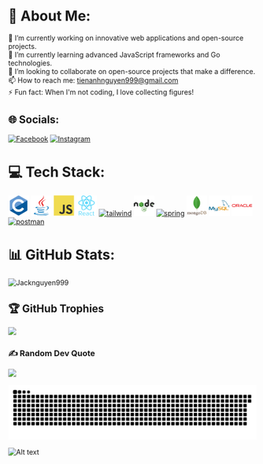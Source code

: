 # 💫 About Me:
👋 I’m currently working on innovative web applications and open-source projects.<br>🔭 I’m currently learning advanced JavaScript frameworks and Go technologies.<br>👯 I’m looking to collaborate on open-source projects that make a difference.<br>📫 How to reach me: tienanhnguyen999@gmail.com<br>⚡ Fun fact: When I'm not coding, I love collecting figures!


## 🌐 Socials:
[![Facebook](https://img.shields.io/badge/Facebook-%231877F2.svg?logo=Facebook&logoColor=white)](https://facebook.com/https://www.facebook.com/thomasng1983/) [![Instagram](https://img.shields.io/badge/Instagram-%23E4405F.svg?logo=Instagram&logoColor=white)](https://instagram.com/https://www.instagram.com/tieens__anh/) 

# 💻 Tech Stack:
<p><a target="_blank" href="https://raw.githubusercontent.com/devicons/devicon/master/icons/c/c-original.svg" style="display: inline-block;"><img src="https://raw.githubusercontent.com/devicons/devicon/master/icons/c/c-original.svg" alt="c" width="42" height="42" /></a>
<a target="_blank" href="https://raw.githubusercontent.com/devicons/devicon/master/icons/java/java-original.svg" style="display: inline-block;"><img src="https://raw.githubusercontent.com/devicons/devicon/master/icons/java/java-original.svg" alt="java" width="42" height="42" /></a>
<a target="_blank" href="https://raw.githubusercontent.com/devicons/devicon/master/icons/javascript/javascript-original.svg" style="display: inline-block;"><img src="https://raw.githubusercontent.com/devicons/devicon/master/icons/javascript/javascript-original.svg" alt="javascript" width="42" height="42" /></a>
<a target="_blank" href="https://raw.githubusercontent.com/devicons/devicon/master/icons/react/react-original-wordmark.svg" style="display: inline-block;"><img src="https://raw.githubusercontent.com/devicons/devicon/master/icons/react/react-original-wordmark.svg" alt="react" width="42" height="42" /></a>
<a target="_blank" href="https://www.vectorlogo.zone/logos/tailwindcss/tailwindcss-icon.svg" style="display: inline-block;"><img src="https://www.vectorlogo.zone/logos/tailwindcss/tailwindcss-icon.svg" alt="tailwind" width="42" height="42" /></a>
<a target="_blank" href="https://raw.githubusercontent.com/devicons/devicon/master/icons/nodejs/nodejs-original-wordmark.svg" style="display: inline-block;"><img src="https://raw.githubusercontent.com/devicons/devicon/master/icons/nodejs/nodejs-original-wordmark.svg" alt="nodejs" width="42" height="42" /></a>
<a target="_blank" href="https://www.vectorlogo.zone/logos/springio/springio-icon.svg" style="display: inline-block;"><img src="https://www.vectorlogo.zone/logos/springio/springio-icon.svg" alt="spring" width="42" height="42" /></a>
<a target="_blank" href="https://raw.githubusercontent.com/devicons/devicon/master/icons/mongodb/mongodb-original-wordmark.svg" style="display: inline-block;"><img src="https://raw.githubusercontent.com/devicons/devicon/master/icons/mongodb/mongodb-original-wordmark.svg" alt="mongodb" width="42" height="42" /></a>
<a target="_blank" href="https://raw.githubusercontent.com/devicons/devicon/master/icons/mysql/mysql-original-wordmark.svg" style="display: inline-block;"><img src="https://raw.githubusercontent.com/devicons/devicon/master/icons/mysql/mysql-original-wordmark.svg" alt="mysql" width="42" height="42" /></a>
<a target="_blank" href="https://raw.githubusercontent.com/devicons/devicon/master/icons/oracle/oracle-original.svg" style="display: inline-block;"><img src="https://raw.githubusercontent.com/devicons/devicon/master/icons/oracle/oracle-original.svg" alt="oracle" width="42" height="42" /></a>
<a target="_blank" href="https://www.vectorlogo.zone/logos/getpostman/getpostman-icon.svg" style="display: inline-block;"><img src="https://www.vectorlogo.zone/logos/getpostman/getpostman-icon.svg" alt="postman" width="42" height="42" /></a></p>
  
# 📊 GitHub Stats:

<p><img align="center" src="https://github-readme-stats.vercel.app/api?username=Jacknguyen999&show_icons=true&locale=en" alt="Jacknguyen999" /></p>
<!-- <p><img align="center" src="https://github-readme-streak-stats.herokuapp.com/?user=Jacknguyen999&" alt="Jacknguyen999" /></p> -->


## 🏆 GitHub Trophies
![](https://github-profile-trophy.vercel.app/?username=Jacknguyen999&theme=radical&no-frame=true&no-bg=false&margin-w=4)

### ✍️ Random Dev Quote
![](https://quotes-github-readme.vercel.app/api?type=horizontal&theme=gruvbox)

<!--
### 🔝 Top Contributed Repo
![](https://github-contributor-stats.vercel.app/api?username=Jacknguyen999&limit=5&theme=tokyonight&combine_all_yearly_contributions=true)

---
[![](https://visitcount.itsvg.in/api?id=Jacknguyen999&icon=0&color=0)](https://visitcount.itsvg.in)

-->
<div align="center">
    
  ![snake gif](https://github.com/Jacknguyen999/Jacknguyen999/blob/output/github-snake-dark.svg)
</div>




![Alt text](https://spotify-recently-played-readme.vercel.app/api?user=31idhczqnydcze4nfoolohgfkcey&count=2&width=400)


